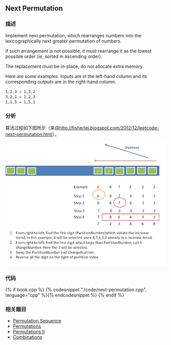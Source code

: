 ## Next Permutation


### 描述

Implement next permutation, which rearranges numbers into the lexicographically next greater permutation of numbers.

If such arrangement is not possible, it must rearrange it as the lowest possible order (ie, sorted in ascending order).

The replacement must be in-place, do not allocate extra memory.

Here are some examples. Inputs are in the left-hand column and its corresponding outputs are in the right-hand column.

```
1,2,3 → 1,3,2
3,2,1 → 1,2,3
1,1,5 → 1,5,1
```



### 分析

算法过程如下图所示（来自<http://fisherlei.blogspot.com/2012/12/leetcode-next-permutation.html>）。

![下一个排列算法流程](../../images/next-permutation.png)


### 代码

{% if book.cpp %}
  {% codesnippet "./code/next-permutation.cpp", language="cpp" %}{% endcodesnippet %}
{% endif %}


### 相关题目


* [Permutation Sequence](permutation-sequence.md)
* [Permutations](permutations.md)
* [Permutations II](permutations-ii.md)
* [Combinations](combinations.md)
